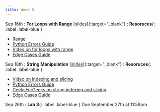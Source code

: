 ```yaml
---
title: Week 5
---
```


Sep 16th
: **For Loops with Range** [\[slides\]](https://docs.google.com/presentation/d/1I8zM7mQb0D7yoF8fx1ByjcH_DwZUNGfaIrLfFzCaRGU/edit?usp=sharing){:target="\_blank"}
: **Resoruces**{: .label .label-blue }
- [Range](https://www.programiz.com/python-programming/methods/built-in/range)
- [Python Errors Guide](https://docs.google.com/document/d/1S9DKwV66X5zdpiikkvXE7OnUneR4FRKem3v2xGc4zRg/edit?usp=sharing)
- [Video on for loops with range](https://www.youtube.com/watch?v=KWgYha0clzw)
- [Edge Cases Guide](https://docs.google.com/document/d/1erH8pX7RWOcaF2SLMjThGzq7nwDChwIruURsV9-wGN8/edit?usp=sharing)

Sep 18th
: **String Manipulation** [\[slides\]](https://docs.google.com/presentation/d/1U-gKWw9PnsCtcqYfj-bg8Oz8ptg7jdC8BVlUONfIAGg/edit?usp=sharing){:target="\_blank"}
: **Resoruces**{: .label .label-blue }
- [Video on indexing and slicing](https://www.youtube.com/watch?v=7pXf1DUuaIo)
- [Python Errors Guide](https://docs.google.com/document/d/1S9DKwV66X5zdpiikkvXE7OnUneR4FRKem3v2xGc4zRg/edit?usp=sharing)
- [GeeksForGeeks on string indexing and slicing](https://www.geeksforgeeks.org/how-to-index-and-slice-strings-in-python/)
- [Edge Cases Guide](https://docs.google.com/document/d/1erH8pX7RWOcaF2SLMjThGzq7nwDChwIruURsV9-wGN8/edit?usp=sharing)

Sep 26th
: **Lab 3**{: .label .label-blue } Due September 27th at 11:59pm